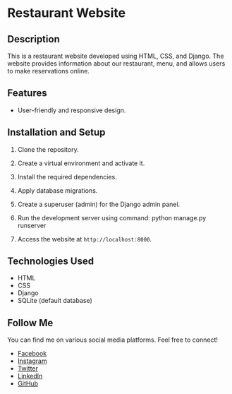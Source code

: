 # Restaurant Website

## Description

This is a restaurant website developed using HTML, CSS, and Django. The website provides information about our restaurant, menu, and allows users to make reservations online.


## Features

- User-friendly and responsive design.

## Installation and Setup

1. Clone the repository.

2. Create a virtual environment and activate it.

3. Install the required dependencies.
    
4. Apply database migrations.

5. Create a superuser (admin) for the Django admin panel.

6. Run the development server using command: python manage.py runserver



7. Access the website at `http://localhost:8000`.

## Technologies Used

- HTML
- CSS
- Django
- SQLite (default database)


## Follow Me

You can find me on various social media platforms. Feel free to connect!

- [Facebook](https://www.facebook.com/sainarendra.nimma/)
- [Instagram](https://www.instagram.com/sainarendra_01/)
- [Twitter](https://twitter.com/Sainarendra_01)
- [LinkedIn](https://www.linkedin.com/in/sainarendra)
- [GitHub](https://github.com/Sainarendra21)






